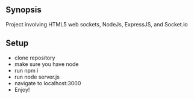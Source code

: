 ## Synopsis

Project involving HTML5 web sockets, NodeJs, ExpressJS, and Socket.io

## Setup

- clone repository
- make sure you have node
- run npm i
- run node server.js
- navigate to localhost:3000
- Enjoy!
